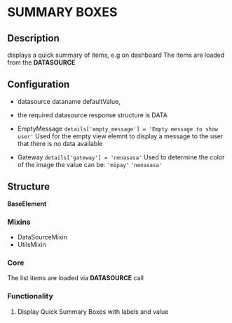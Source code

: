 # SUMMARY BOXES

## Description
displays a quick summary of items, e.g on dashboard
The items are loaded from the **DATASOURCE**

## Configuration
- datasource dataname defaultValue, 
- the required datasource response structure is DATA

- EmptyMessage
`details['empty_message'] = 'Empty message to show user'` 
Used for the empty view elemnt to display a message to the user that there is no data available

- Gateway
`details['gateway'] = 'nenasasa'` 
Used to determine the color of the image the value can be:
`'mipay'`
`'nenasasa'`


## Structure
**BaseElement**
### Mixins 
- DataSourceMixin
- UtilsMixin

### Core
The list items are loaded via **DATASOURCE** call     


### Functionality
1.	Display Quick Summary Boxes with labels and value


